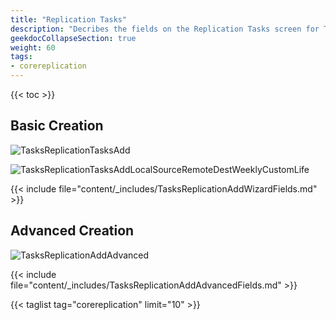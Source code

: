 ```yaml
---
title: "Replication Tasks"
description: "Decribes the fields on the Replication Tasks screen for TrueNAS CORE."
geekdocCollapseSection: true
weight: 60
tags:
- corereplication
---
```


{{< toc >}}

## Basic Creation

![TasksReplicationTasksAdd](/images/CORE/12.0/TasksReplicationTasksAdd.png "Add Replication Task")

![TasksReplicationTasksAddLocalSourceRemoteDestWeeklyCustomLife](/images/CORE/12.0/TasksReplicationTasksAddLocalSourceRemoteDestWeeklyCustomLife.png "Description")

{{< include file="content/_includes/TasksReplicationAddWizardFields.md" >}}

## Advanced Creation

![TasksReplicationAddAdvanced](/images/CORE/13.0/TasksReplicationAddAdvanced.png "Add Replication Task")

{{< include file="content/_includes/TasksReplicationAddAdvancedFields.md" >}}

{{< taglist tag="corereplication" limit="10" >}}
